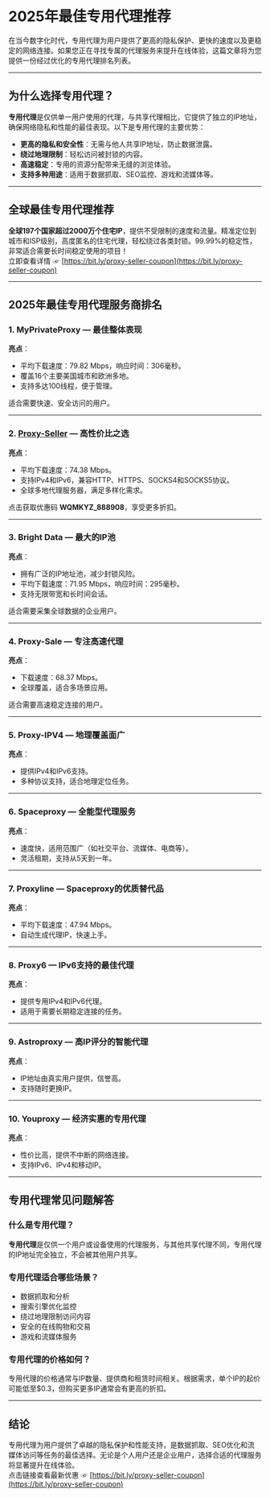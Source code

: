 # 2025年最佳专用代理推荐

在当今数字化时代，专用代理为用户提供了更高的隐私保护、更快的速度以及更稳定的网络连接。如果您正在寻找专属的代理服务来提升在线体验，这篇文章将为您提供一份经过优化的专用代理排名列表。

---

## 为什么选择专用代理？

**专用代理**是仅供单一用户使用的代理，与共享代理相比，它提供了独立的IP地址，确保网络隐私和性能的最佳表现。以下是专用代理的主要优势：

- **更高的隐私和安全性**：无需与他人共享IP地址，防止数据泄露。
- **绕过地理限制**：轻松访问被封锁的内容。
- **高速稳定**：专用的资源分配带来无缝的浏览体验。
- **支持多种用途**：适用于数据抓取、SEO监控、游戏和流媒体等。

---

## 全球最佳专用代理推荐

**全球197个国家超过2000万个住宅IP**，提供不受限制的速度和流量。精准定位到城市和ISP级别，高度匿名的住宅代理，轻松绕过各类封锁。99.99%的稳定性，非常适合需要长时间稳定使用的项目！  
立即查看详情 ☞ [https://bit.ly/proxy-seller-coupon](https://bit.ly/proxy-seller-coupon)

---

## 2025年最佳专用代理服务商排名

### 1. **MyPrivateProxy** — 最佳整体表现

**亮点**：
- 平均下载速度：79.82 Mbps，响应时间：306毫秒。
- 覆盖16个主要美国城市和欧洲多地。
- 支持多达100线程，便于管理。

适合需要快速、安全访问的用户。

---

### 2. **[Proxy-Seller](https://bit.ly/proxy-seller-coupon)** — 高性价比之选

**亮点**：
- 平均下载速度：74.38 Mbps。
- 支持IPv4和IPv6，兼容HTTP、HTTPS、SOCKS4和SOCKS5协议。
- 全球多地代理服务器，满足多样化需求。

点击获取优惠码 **WQMKYZ_888908**，享受更多折扣。

---

### 3. **Bright Data** — 最大的IP池

**亮点**：
- 拥有广泛的IP地址池，减少封锁风险。
- 平均下载速度：71.95 Mbps，响应时间：295毫秒。
- 支持无限带宽和长时间会话。

适合需要采集全球数据的企业用户。

---

### 4. **Proxy-Sale** — 专注高速代理

**亮点**：
- 下载速度：68.37 Mbps。
- 全球覆盖，适合多场景应用。

适合需要高速稳定连接的用户。

---

### 5. **Proxy-IPV4** — 地理覆盖面广

**亮点**：
- 提供IPv4和IPv6支持。
- 多种协议支持，适合地理定位任务。

---

### 6. **Spaceproxy** — 全能型代理服务

**亮点**：
- 速度快，适用范围广（如社交平台、流媒体、电商等）。
- 灵活租期，支持从5天到一年。

---

### 7. **Proxyline** — Spaceproxy的优质替代品

**亮点**：
- 平均下载速度：47.94 Mbps。
- 自动生成代理IP，快速上手。

---

### 8. **Proxy6** — IPv6支持的最佳代理

**亮点**：
- 提供专用IPv4和IPv6代理。
- 适用于需要长期稳定连接的任务。

---

### 9. **Astroproxy** — 高IP评分的智能代理

**亮点**：
- IP地址由真实用户提供，信誉高。
- 支持随时更换IP。

---

### 10. **Youproxy** — 经济实惠的专用代理

**亮点**：
- 性价比高，提供不中断的网络连接。
- 支持IPv6、IPv4和移动IP。

---

## 专用代理常见问题解答

### 什么是专用代理？

**专用代理**是仅供一个用户或设备使用的代理服务，与其他共享代理不同，专用代理的IP地址完全独立，不会被其他用户共享。

### 专用代理适合哪些场景？

- 数据抓取和分析
- 搜索引擎优化监控
- 绕过地理限制访问内容
- 安全的在线购物和交易
- 游戏和流媒体服务

### 专用代理的价格如何？

专用代理的价格通常与IP数量、提供商和租赁时间相关。根据需求，单个IP的起价可能低至$0.3，但购买更多IP通常会有更高的折扣。

---

## 结论

专用代理为用户提供了卓越的隐私保护和性能支持，是数据抓取、SEO优化和流媒体访问等任务的最佳选择。无论是个人用户还是企业用户，选择合适的代理服务将显著提升在线体验。  
点击链接查看最新优惠 ☞ [https://bit.ly/proxy-seller-coupon](https://bit.ly/proxy-seller-coupon)
